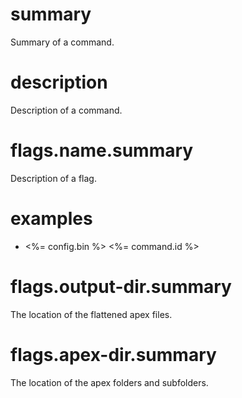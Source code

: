 # summary

Summary of a command.

# description

Description of a command.

# flags.name.summary

Description of a flag.

# examples

- <%= config.bin %> <%= command.id %>

# flags.output-dir.summary

The location of the flattened apex files.

# flags.apex-dir.summary

The location of the apex folders and subfolders.
